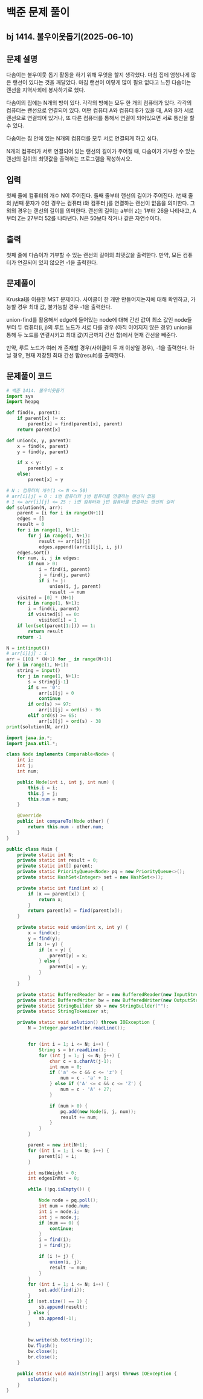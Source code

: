 # 백준 문제 풀이

## bj 1414. 불우이웃돕기(2025-06-10)

## 문제 설명

다솜이는 불우이웃 돕기 활동을 하기 위해 무엇을 할지 생각했다. 마침 집에 엄청나게 많은 랜선이 있다는 것을 깨달았다. 마침 랜선이 이렇게 많이 필요 없다고 느낀 다솜이는 랜선을 지역사회에 봉사하기로 했다.

다솜이의 집에는 N개의 방이 있다. 각각의 방에는 모두 한 개의 컴퓨터가 있다. 각각의 컴퓨터는 랜선으로 연결되어 있다. 어떤 컴퓨터 A와 컴퓨터 B가 있을 때, A와 B가 서로 랜선으로 연결되어 있거나, 또 다른 컴퓨터를 통해서 연결이 되어있으면 서로 통신을 할 수 있다.

다솜이는 집 안에 있는 N개의 컴퓨터를 모두 서로 연결되게 하고 싶다.

N개의 컴퓨터가 서로 연결되어 있는 랜선의 길이가 주어질 때, 다솜이가 기부할 수 있는 랜선의 길이의 최댓값을 출력하는 프로그램을 작성하시오.

## 입력

첫째 줄에 컴퓨터의 개수 N이 주어진다. 둘째 줄부터 랜선의 길이가 주어진다. i번째 줄의 j번째 문자가 0인 경우는 컴퓨터 i와 컴퓨터 j를 연결하는 랜선이 없음을 의미한다. 그 외의 경우는 랜선의 길이를 의미한다. 랜선의 길이는 a부터 z는 1부터 26을 나타내고, A부터 Z는 27부터 52를 나타낸다. N은 50보다 작거나 같은 자연수이다.

## 출력

첫째 줄에 다솜이가 기부할 수 있는 랜선의 길이의 최댓값을 출력한다. 만약, 모든 컴퓨터가 연결되어 있지 않으면 -1을 출력한다.

## 문제풀이

Kruskal을 이용한 MST 문제이다. 사이클이 한 개만 만들어지는지에 대해 확인하고, 가능할 경우 최대 값, 불가능할 경우 -1을 출력한다.

union-find를 활용해서 edge에 들어있는 node에 대해 간선 값이 최소 값인 node들부터 두 컴퓨터(i, j)의 루트 노드가 서로 다를 경우 (아직 이어지지 않은 경우) union을 통해 두 노드를 연결시키고 최대 값(지금까지 간선 합)에서 현재 간선을 빼준다.

만약, 루트 노드가 여러 개 존재할 경우(사이클이 두 개 이상일 경우), -1을 출력한다. 아닐 경우, 현재 저장된 최대 간선 합(result)를 출력한다.

## 문제풀이 코드

```python
# 백준 1414. 불우이웃돕기
import sys
import heapq

def find(x, parent):
    if parent[x] != x:
        parent[x] = find(parent[x], parent)
    return parent[x]

def union(x, y, parent):
    x = find(x, parent)
    y = find(y, parent)

    if x < y:
        parent[y] = x
    else:
        parent[x] = y

# N : 컴퓨터의 개수(1 <= N <= 50)
# arr[i][j] = 0 : i번 컴퓨터와 j번 컴퓨터를 연결하는 랜선이 없음
# 1 <= arr[i][j] <= 25 : i번 컴퓨터와 j번 컴퓨터를 연결하는 랜선의 길이
def solution(N, arr):
    parent = [i for i in range(N+1)]
    edges = []
    result = 0
    for i in range(1, N+1):
        for j in range(1, N+1):
            result += arr[i][j]
            edges.append((arr[i][j], i, j))
    edges.sort()
    for num, i, j in edges:
        if num > 0:
            i = find(i, parent)
            j = find(j, parent)
            if i != j:
                union(i, j, parent)
                result -= num
    visited = [0] * (N+1)
    for i in range(1, N+1):
        i = find(i, parent)
        if visited[i] == 0:
            visited[i] = 1
    if len(set(parent[1:])) == 1:
        return result
    return -1

N = int(input())
# arr[i][j] : i
arr = [[0] * (N+1) for _ in range(N+1)]
for i in range(1, N+1):
    string = input()
    for j in range(1, N+1):
        s = string[j-1]
        if s == '0':
            arr[i][j] = 0
            continue
        if ord(s) >= 97:
            arr[i][j] = ord(s) - 96
        elif ord(s) >= 65:
            arr[i][j] = ord(s) - 38
print(solution(N, arr))
```

```java
import java.io.*;
import java.util.*;

class Node implements Comparable<Node> {
    int i;
    int j;
    int num;

    public Node(int i, int j, int num) {
        this.i = i;
        this.j = j;
        this.num = num;
    }

    @Override
    public int compareTo(Node other) {
        return this.num - other.num;
    }
}

public class Main {
    private static int N;
    private static int result = 0;
    private static int[] parent;
    private static PriorityQueue<Node> pq = new PriorityQueue<>();
    private static HashSet<Integer> set = new HashSet<>();

    private static int find(int x) {
        if (x == parent[x]) {
            return x;
        }
        return parent[x] = find(parent[x]);
    }

    private static void union(int x, int y) {
        x = find(x);
        y = find(y);
        if (x != y) {
            if (x < y) {
                parent[y] = x;
            } else {
                parent[x] = y;
            }
        }
    }

    private static BufferedReader br = new BufferedReader(new InputStreamReader(System.in));
    private static BufferedWriter bw = new BufferedWriter(new OutputStreamWriter(System.out));
    private static StringBuilder sb = new StringBuilder("");
    private static StringTokenizer st;

    private static void solution() throws IOException {
        N = Integer.parseInt(br.readLine());


        for (int i = 1; i <= N; i++) {
            String s = br.readLine();
            for (int j = 1; j <= N; j++) {
                char c = s.charAt(j-1);
                int num = 0;
                if ('a' <= c && c <= 'z') {
                    num = c - 'a' + 1;
                } else if ('A' <= c && c <= 'Z') {
                    num = c - 'A' + 27;
                }

                if (num > 0) {
                    pq.add(new Node(i, j, num));
                    result += num;
                }
            }
        }

        parent = new int[N+1];
        for (int i = 1; i <= N; i++) {
            parent[i] = i;
        }

        int mstWeight = 0;
        int edgesInMst = 0;

        while (!pq.isEmpty()) {

            Node node = pq.poll();
            int num = node.num;
            int i = node.i;
            int j = node.j;
            if (num == 0) {
                continue;
            }
            i = find(i);
            j = find(j);

            if (i != j) {
                union(i, j);
                result -= num;
            }
        }
        for (int i = 1; i <= N; i++) {
            set.add(find(i));
        }
        if (set.size() == 1) {
            sb.append(result);
        } else {
            sb.append(-1);
        }


        bw.write(sb.toString());
        bw.flush();
        bw.close();
        br.close();
    }

    public static void main(String[] args) throws IOException {
        solution();
    }
}
```
